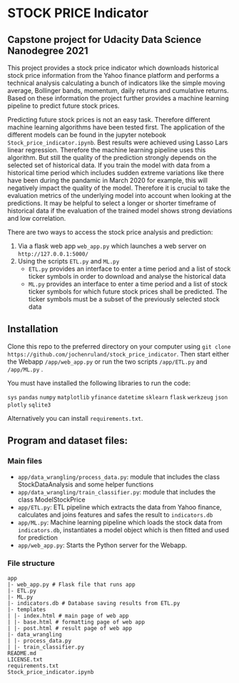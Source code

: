 
# STOCK PRICE Indicator

## Capstone project for Udacity Data Science Nanodegree 2021

This project provides a stock price indicator which downloads historical stock price information from the Yahoo finance platform and performs a technical
analysis calculating a bunch of indicators like the simple moving average, Bollinger bands, momentum, daily returns and cumulative returns. Based on these information the project further provides a machine learning pipeline to predict future stock prices.

Predicting future stock prices is not an easy task. Therefore different machine learning algorithms have been tested first. The application of the different models can be found in the jupyter notebook `Stock_price_indicator.ipynb`. Best results were achieved using Lasso Lars linear regression. Therefore the machine learning pipeline uses this algorithm. But still the quality of the prediction strongly depends on the selected set of historical data. If you train the model with data from a historical time period which includes sudden extreme variations like there have been during the pandamic in March 2020 for example, this will negatively impact the quality of the model. Therefore it is crucial to take the evaluation metrics of the underlying model into account when looking at the predictions. It may be helpful to select a longer or shorter timeframe of historical data if the evaluation of the trained model shows strong deviations and low correlation.   

There are two ways to access the stock price analysis and prediction:
1. Via a flask web app `web_app.py` which launches a web server on `http://127.0.0.1:5000/`
2. Using the scripts `ETL.py` and `ML.py`
    - `ETL.py` provides an interface to enter a time period and a list of stock ticker symbols
      in order to download and analyse the historical data
    - `ML.py` provides an interface to enter a time period and a list of stock ticker symbols
      for which future stock prices shall be predicted. The ticker symbols must be a subset of the
      previously selected stock data

## Installation
Clone this repo to the preferred directory on your computer using `git clone https://github.com/jochenruland/stock_price_indicator`. Then start either the Webapp `/app/web_app.py` or run the two scripts `/app/ETL.py` and `/app/ML.py` .

You must have installed the following libraries to run the code:

`sys`
`pandas`
`numpy`
`matplotlib`
`yfinance`
`datetime`
`sklearn`
`flask`
`werkzeug`
`json`
`plotly`
`sqlite3`

Alternatively you can install `requirements.txt`.

## Program and dataset files:

### Main files
- `app/data_wrangling/process_data.py`: module that includes the class StockDataAnalysis and some helper functions
- `app/data_wrangling/train_classifier.py`: module that includes the class ModelStockPrice
- `app/ETL.py`: ETL pipeline which extracts the data from Yahoo finance, calculates and joins features and safes the result to `indicators.db`
- `app/ML.py`: Machine learning pipeline which loads the stock data from `indicators.db`, instantiates a model object which is then fitted and used for prediction
- `app/web_app.py`: Starts the Python server for the Webapp.

### File structure
```
app
|- web_app.py # Flask file that runs app
|- ETL.py
|- ML.py
|- indicators.db # Database saving results from ETL.py
|- templates
| |- index.html # main page of web app
| |- base.html # formatting page of web app
| |- post.html # result page of web app
|- data_wrangling
| |- process_data.py
| |- train_classifier.py
README.md
LICENSE.txt
requirements.txt
Stock_price_indicator.ipynb
```
